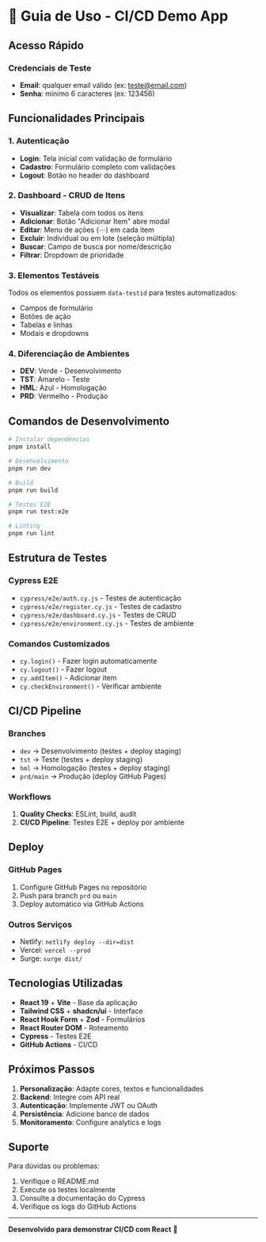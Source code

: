 # 🚀 Guia de Uso - CI/CD Demo App

## Acesso Rápido

### Credenciais de Teste
- **Email**: qualquer email válido (ex: teste@email.com)
- **Senha**: mínimo 6 caracteres (ex: 123456)

## Funcionalidades Principais

### 1. Autenticação
- **Login**: Tela inicial com validação de formulário
- **Cadastro**: Formulário completo com validações
- **Logout**: Botão no header do dashboard

### 2. Dashboard - CRUD de Itens
- **Visualizar**: Tabela com todos os itens
- **Adicionar**: Botão "Adicionar Item" abre modal
- **Editar**: Menu de ações (⋯) em cada item
- **Excluir**: Individual ou em lote (seleção múltipla)
- **Buscar**: Campo de busca por nome/descrição
- **Filtrar**: Dropdown de prioridade

### 3. Elementos Testáveis
Todos os elementos possuem `data-testid` para testes automatizados:
- Campos de formulário
- Botões de ação
- Tabelas e linhas
- Modais e dropdowns

### 4. Diferenciação de Ambientes
- **DEV**: Verde - Desenvolvimento
- **TST**: Amarelo - Teste
- **HML**: Azul - Homologação
- **PRD**: Vermelho - Produção

## Comandos de Desenvolvimento

```bash
# Instalar dependências 
pnpm install

# Desenvolvimento
pnpm run dev

# Build
pnpm run build

# Testes E2E
pnpm run test:e2e

# Linting
pnpm run lint
```

## Estrutura de Testes

### Cypress E2E
- `cypress/e2e/auth.cy.js` - Testes de autenticação
- `cypress/e2e/register.cy.js` - Testes de cadastro
- `cypress/e2e/dashboard.cy.js` - Testes de CRUD
- `cypress/e2e/environment.cy.js` - Testes de ambiente

### Comandos Customizados
- `cy.login()` - Fazer login automaticamente
- `cy.logout()` - Fazer logout
- `cy.addItem()` - Adicionar item
- `cy.checkEnvironment()` - Verificar ambiente

## CI/CD Pipeline

### Branches
- `dev` → Desenvolvimento (testes + deploy staging)
- `tst` → Teste (testes + deploy staging)
- `hml` → Homologação (testes + deploy staging)
- `prd/main` → Produção (deploy GitHub Pages)

### Workflows
1. **Quality Checks**: ESLint, build, audit
2. **CI/CD Pipeline**: Testes E2E + deploy por ambiente

## Deploy

### GitHub Pages
1. Configure GitHub Pages no repositório
2. Push para branch `prd` ou `main`
3. Deploy automático via GitHub Actions

### Outros Serviços
- Netlify: `netlify deploy --dir=dist`
- Vercel: `vercel --prod`
- Surge: `surge dist/`

## Tecnologias Utilizadas

- **React 19** + **Vite** - Base da aplicação
- **Tailwind CSS** + **shadcn/ui** - Interface
- **React Hook Form** + **Zod** - Formulários
- **React Router DOM** - Roteamento
- **Cypress** - Testes E2E
- **GitHub Actions** - CI/CD

## Próximos Passos

1. **Personalização**: Adapte cores, textos e funcionalidades
2. **Backend**: Integre com API real
3. **Autenticação**: Implemente JWT ou OAuth
4. **Persistência**: Adicione banco de dados
5. **Monitoramento**: Configure analytics e logs

## Suporte

Para dúvidas ou problemas:
1. Verifique o README.md
2. Execute os testes localmente
3. Consulte a documentação do Cypress
4. Verifique os logs do GitHub Actions

---

**Desenvolvido para demonstrar CI/CD com React** 🚀

